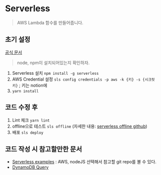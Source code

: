 # Serverless
> AWS Lambda 함수를 만들어줍니다.

## 초기 설정
[공식 문서](https://www.serverless.com/framework/docs/getting-started/)
> node, npm이 설치되어있는지 확인하자.
1. Serverless 설치 `npm install -g serverless`
2. AWS Credential 설정 `sls config credentials -p aws -k {키} -s {시크릿 키}`
   ; 키는 notion에
3. `yarn install`

## 코드 수정 후
1. Lint 체크 `yarn lint`
2. offline으로 테스트 `sls offline` (자세한 내용: [serverless offline github](https://github.com/dherault/serverless-offline))
3. 배포 `sls deploy`

## 코드 작성 시 참고할만한 문서
- [Serverless examples](https://www.serverless.com/examples/) : AWS, nodeJS 선택해서 참고할 git repo를 볼 수 있다.
- [DynamoDB Query](https://docs.aws.amazon.com/amazondynamodb/latest/APIReference/API_Query.html)